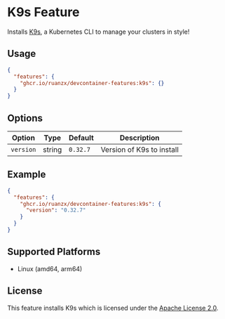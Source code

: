 # K9s Feature

Installs [K9s](https://k9scli.io/), a Kubernetes CLI to manage your clusters in style!

## Usage

```json
{
  "features": {
    "ghcr.io/ruanzx/devcontainer-features:k9s": {}
  }
}
```

## Options

| Option | Type | Default | Description |
|--------|------|---------|-------------|
| `version` | string | `0.32.7` | Version of K9s to install |

## Example

```json
{
  "features": {
    "ghcr.io/ruanzx/devcontainer-features:k9s": {
      "version": "0.32.7"
    }
  }
}
```

## Supported Platforms

- Linux (amd64, arm64)

## License

This feature installs K9s which is licensed under the [Apache License 2.0](https://github.com/derailed/k9s/blob/master/LICENSE).
